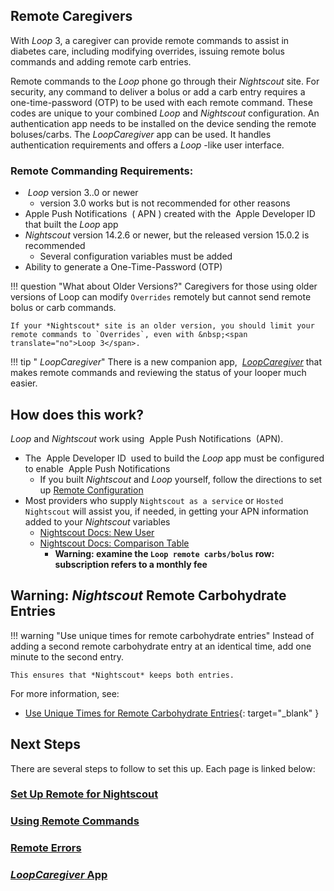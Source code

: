 ## Remote Caregivers

With&nbsp;_<span translate="no">Loop</span>_&nbsp;3, a caregiver can provide remote commands to assist in diabetes care, including modifying overrides, issuing remote bolus commands and adding remote carb entries.

Remote commands to the&nbsp;_<span translate="no">Loop</span>_&nbsp;phone go through their *Nightscout* site. For security, any command to deliver a bolus or add a carb entry requires a one-time-password (OTP) to be used with each remote command. These codes are unique to your combined&nbsp;_<span translate="no">Loop</span>_&nbsp;and *Nightscout* configuration. An authentication app needs to be installed on the device sending the remote boluses/carbs. The *LoopCaregiver* app can be used. It handles authentication requirements and offers a&nbsp;_<span translate="no">Loop</span>_&nbsp;-like user interface.

### Remote Commanding Requirements:

* &nbsp;_<span translate="no">Loop</span>_&nbsp;version 3..0 or newer
    * version 3.0 works but is not recommended for other reasons
* <span translate="no">Apple Push Notifications</span>&nbsp; (</span>&nbsp;APN</span>&nbsp;) created with the &nbsp;<span translate="no">Apple Developer ID</span>&nbsp; that built the&nbsp;_<span translate="no">Loop</span>_&nbsp;app
* *Nightscout* version 14.2.6 or newer, but the released version 15.0.2 is recommended
    * Several configuration variables must be added
* Ability to generate a One-Time-Password (OTP)

!!! question "What about Older Versions?"
    Caregivers for those using older versions of Loop can modify `Overrides` remotely but cannot send remote bolus or carb commands.

    If your *Nightscout* site is an older version, you should limit your remote commands to `Overrides`, even with &nbsp;<span translate="no">Loop 3</span>.

!!! tip "&nbsp;*LoopCaregiver*"
    There is a new companion app, &nbsp;[*LoopCaregiver*](loop-caregiver.md) that makes remote commands and reviewing the status of your looper much easier.

## How does this work?

_<span translate="no">Loop</span>_&nbsp;and *Nightscout* work using &nbsp;<span translate="no">Apple Push Notifications</span>&nbsp; (APN).

* The &nbsp;<span translate="no">Apple Developer ID</span>&nbsp; used to build the&nbsp;_<span translate="no">Loop</span>_&nbsp;app must be configured to enable &nbsp;<span translate="no">Apple Push Notifications</span>
    * If you built *Nightscout* and&nbsp;_<span translate="no">Loop</span>_&nbsp;yourself, follow the directions to set up [Remote Configuration](remote-config.md)
* Most providers who supply `Nightscout as a service` or `Hosted Nightscout` will assist you, if needed, in getting your APN information added to your *Nightscout* variables
    * [Nightscout Docs: New User](https://nightscout.github.io/nightscout/new_user)
    * [Nightscout Docs: Comparison Table](https://nightscout.github.io/nightscout/new_user/#vendors-comparison-table)
        * **Warning: examine the `Loop remote carbs/bolus` row: subscription refers to a monthly fee**

## Warning: *Nightscout* Remote Carbohydrate Entries

!!! warning "Use unique times for remote carbohydrate entries"
    Instead of adding a second remote carbohydrate entry at an identical time, add one minute to the second entry.

    This ensures that *Nightscout* keeps both entries.

For more information, see:

* [Use Unique Times for Remote Carbohydrate Entries](remote-commands.md#use-unique-times-for-remote-carbohydrate-entries){: target="_blank" }


## Next Steps

There are several steps to follow to set this up. Each page is linked below:

### [Set Up Remote for Nightscout](remote-config.md)

### [Using Remote Commands](remote-commands.md)

### [Remote Errors](remote-errors.md)

### [*LoopCaregiver* App](loop-caregiver.md)

